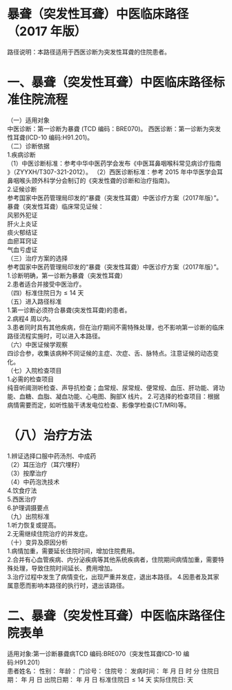 # 暴聋（突发性耳聋）中医临床路径 （2017 年版）  
路径说明：本路径适用于西医诊断为突发性耳聋的住院患者。  
# 一、暴聋（突发性耳聋）中医临床路径标准住院流程  
（一）适用对象  
中医诊断：第一诊断为暴聋 (TCD 编码：BRE070)。 西医诊断：第一诊断为突发性耳聋(ICD-10 编码:H91.201)。  
（二）诊断依据  
1.疾病诊断  
（1）中医诊断标准：参考中华中医药学会发布《中医耳鼻咽喉科常见病诊疗指南 》（ZYYXH/T307-321-2012）。 （2）西医诊断标准：参考 2015 年中华医学会耳鼻咽喉头颈外科学分会制订的《突发性聋的诊断和治疗指南》。  
2.证候诊断  
参考国家中医药管理局印发的“暴聋（突发性耳聋）中医诊疗方案（2017年版）”。  
暴聋（突发性耳聋）临床常见证候：  
风邪外犯证  
肝火上炎证  
痰火郁结证  
血瘀耳窍证  
气血亏虚证  
（三）治疗方案的选择  
参考国家中医药管理局印发的“暴聋（突发性耳聋）中医诊疗方案（2017年版）”。  
1.诊断明确，第一诊断为暴聋（突发性耳聋）  
2.患者适合并接受中医治疗。  
（四）标准住院日为${\leqslant}14$ 天  
（五）进入路径标准  
1.第一诊断必须符合暴聋(突发性耳聋)的患者。  
2.病程4 周以内。  
3.患者同时具有其他疾病，但在治疗期间不需特殊处理，也不影响第一诊断的临床路径流程实施时，可以进入本路径。  
（六）中医证候学观察  
四诊合参，收集该病种不同证候的主症、次症、舌、脉特点。注意证候的动态变化。  
（七）入院检查项目  
1.必需的检查项目  
纯音听阈测听检查、声导抗检查；血常规、尿常规、便常规、血压、肝功能、肾功能、血糖、血脂、凝血功能、心电图、胸部X 线片。 2.可选择的检查项目：根据病情需要而定，如听性脑干诱发电位检查、影像学检查(CT/MRI)等。  
# （八）治疗方法  
1.辨证选择口服中药汤剂、中成药  
（2）耳压治疗（耳穴埋籽）  
（3）按摩治疗  
（4）中药泡洗技术  
4.饮食疗法  
5.西医治疗  
6.护理调摄要点  
（九）出院标准  
1.听力恢复或提高。  
2.无需继续住院治疗的并发症。  
（十）变异及原因分析  
1.病情加重，需要延长住院时间，增加住院费用。  
2.合并有心血管疾病、内分泌疾病等其他系统疾病者，住院期间病情加重，需要特殊处理，导致住院时间延长、费用增加。  
3.治疗过程中发生了病情变化，出现严重并发症，退出本路径。 4.因患者及其家属意愿而影响本路径的执行时，退出该路径。  
# 二、暴聋（突发性耳聋）中医临床路径住院表单  
适用对象:第一诊断暴聋病TCD 编码:BRE070（突发性耳聋ICD-10 编码:H91.201）  
患者姓名：          性别：    年龄：    门诊号：         住院号：            发病时间：   年  月  日  时  分  住院日期：   年  月  日 出院日期：   年  月   日 标准住院日${\leqslant}14$ 天                实际住院日:    天  
